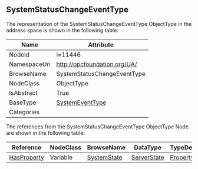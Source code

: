 <!-- objecttype -->
## SystemStatusChangeEventType
  
<!-- end of text -->
The representation of the SystemStatusChangeEventType ObjectType in the address space is shown in the following table:  

|Name|Attribute|
|---|---|
|NodeId|i=11446|
|NamespaceUri|http://opcfoundation.org/UA/|
|BrowseName|SystemStatusChangeEventType|
|NodeClass|ObjectType|
|IsAbstract|True|
|BaseType|[SystemEventType](../../ObjectTypes/SystemEventType/readme.md)|
|Categories||

The references from the SystemStatusChangeEventType ObjectType Node are shown in the following table:  

|Reference|NodeClass|BrowseName|DataType|TypeDefinition|ModellingRule|
|---|---|---|---|---|---|
|[HasProperty](../../ReferenceTypes/HasProperty/readme.md)|Variable|[SystemState](#SystemState)|[ServerState](../../DataTypes/ServerState/readme.md)|[PropertyType](../../VariableTypes/PropertyType/readme.md)|[Mandatory](../../Objects/Mandatory/readme.md)|


